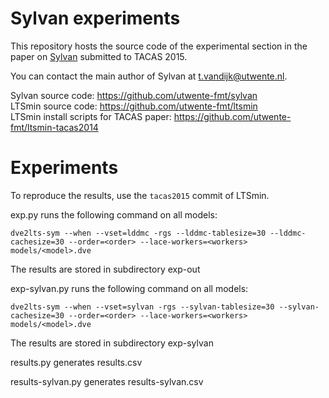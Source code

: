 Sylvan experiments
==================
This repository hosts the source code of the experimental section in the paper on [Sylvan](http://fmt.ewi.utwente.nl/tools/sylvan) submitted to TACAS 2015.

You can contact the main author of Sylvan at <t.vandijk@utwente.nl>.

Sylvan source code: https://github.com/utwente-fmt/sylvan  
LTSmin source code: https://github.com/utwente-fmt/ltsmin  
LTSmin install scripts for TACAS paper: https://github.com/utwente-fmt/ltsmin-tacas2014

Experiments
===========
To reproduce the results, use the `tacas2015` commit of LTSmin.

exp.py runs the following command on all models:

```
dve2lts-sym --when --vset=lddmc -rgs --lddmc-tablesize=30 --lddmc-cachesize=30 --order=<order> --lace-workers=<workers> models/<model>.dve
```

The results are stored in subdirectory exp-out

exp-sylvan.py runs the following command on all models:

```
dve2lts-sym --when --vset=sylvan -rgs --sylvan-tablesize=30 --sylvan-cachesize=30 --order=<order> --lace-workers=<workers> models/<model>.dve
```

The results are stored in subdirectory exp-sylvan

results.py generates results.csv

results-sylvan.py generates results-sylvan.csv
